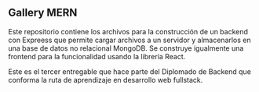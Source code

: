 ## Gallery MERN

Este repositorio contiene los archivos para la construcción de un backend con Expreess que permite cargar archivos a un servidor y almacenarlos en una base de datos no relacional MongoDB. Se construye igualmente una frontend para la funcionalidad usando la librería React.

Este es el tercer entregable que hace parte del Diplomado de Backend que conforma la ruta de aprendizaje en desarrollo web fullstack.
